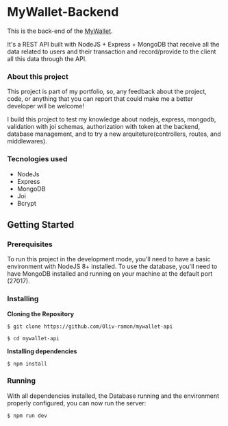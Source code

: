 # MyWallet-Backend

This is the back-end of the [MyWallet](https://github.com/Oliv-ramon/MyWallet). 

It's a REST API built with NodeJS + Express + MongoDB that receive all the data related to users and their transaction and record/provide to the client all this data through the API. 

### About this project

This project is part of my portfolio, so, any feedback about the project, code, or anything that you can report that could make me a better developer will be welcome!

I build this project to test my knowledge about nodejs, express, mongodb, validation with joi schemas, authorization with token at the backend, database management, and to try a new arquiteture(controllers, routes, and middlewares).

### Tecnologies used

- NodeJs
- Express
- MongoDB
- Joi
- Bcrypt

## Getting Started

### Prerequisites

To run this project in the development mode, you'll need to have a basic environment with NodeJS 8+ installed. To use the database, you'll need to have MongoDB installed and running on your machine at the default port (27017).

### Installing

**Cloning the Repository**

```
$ git clone https://github.com/Oliv-ramon/mywallet-api

$ cd mywallet-api
```

**Installing dependencies**

```
$ npm install
```

### Running 

With all dependencies installed, the Database running and the environment properly configured, you can now run the server:

```
$ npm run dev
```
